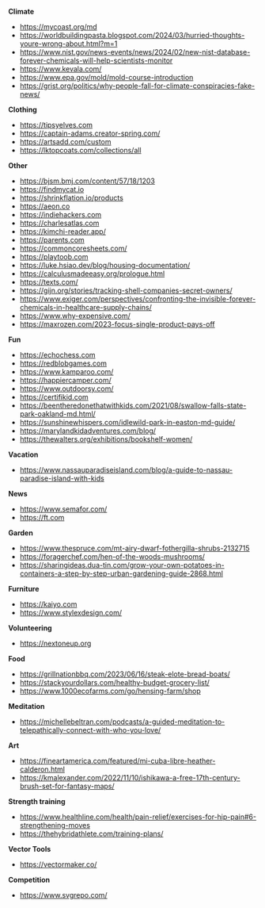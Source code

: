 **Climate**
* https://mycoast.org/md
* https://worldbuildingpasta.blogspot.com/2024/03/hurried-thoughts-youre-wrong-about.html?m=1
* https://www.nist.gov/news-events/news/2024/02/new-nist-database-forever-chemicals-will-help-scientists-monitor
* https://www.kevala.com/
* https://www.epa.gov/mold/mold-course-introduction
* https://grist.org/politics/why-people-fall-for-climate-conspiracies-fake-news/

**Clothing**
* https://tipsyelves.com
* https://captain-adams.creator-spring.com/
* https://artsadd.com/custom
* https://lktopcoats.com/collections/all

**Other**
* https://bjsm.bmj.com/content/57/18/1203
* https://findmycat.io
* https://shrinkflation.io/products
* https://aeon.co
* https://indiehackers.com
* https://charlesatlas.com
* https://kimchi-reader.app/
* https://parents.com
* https://commoncoresheets.com/
* https://playtoob.com
* https://luke.hsiao.dev/blog/housing-documentation/
* https://calculusmadeeasy.org/prologue.html
* https://texts.com/
* https://gijn.org/stories/tracking-shell-companies-secret-owners/
* https://www.exiger.com/perspectives/confronting-the-invisible-forever-chemicals-in-healthcare-supply-chains/
* https://www.why-expensive.com/
* https://maxrozen.com/2023-focus-single-product-pays-off

**Fun**
* https://echochess.com
* https://redblobgames.com
* https://www.kamparoo.com/
* https://happiercamper.com/
* https://www.outdoorsy.com/
* https://certifikid.com
* https://beentheredonethatwithkids.com/2021/08/swallow-falls-state-park-oakland-md.html/
* https://sunshinewhispers.com/idlewild-park-in-easton-md-guide/
* https://marylandkidadventures.com/blog/
* https://thewalters.org/exhibitions/bookshelf-women/

**Vacation**
* https://www.nassauparadiseisland.com/blog/a-guide-to-nassau-paradise-island-with-kids

**News**
* https://www.semafor.com/
* https://ft.com

**Garden**
* https://www.thespruce.com/mt-airy-dwarf-fothergilla-shrubs-2132715
* https://foragerchef.com/hen-of-the-woods-mushrooms/
* https://sharingideas.dua-tin.com/grow-your-own-potatoes-in-containers-a-step-by-step-urban-gardening-guide-2868.html

**Furniture**
* https://kaiyo.com
* https://www.stylexdesign.com/

**Volunteering**
* https://nextoneup.org

**Food**
* https://grillnationbbq.com/2023/06/16/steak-elote-bread-boats/
* https://stackyourdollars.com/healthy-budget-grocery-list/
* https://www.1000ecofarms.com/go/hensing-farm/shop

**Meditation**
* https://michellebeltran.com/podcasts/a-guided-meditation-to-telepathically-connect-with-who-you-love/

**Art**
* https://fineartamerica.com/featured/mi-cuba-libre-heather-calderon.html
* https://kmalexander.com/2022/11/10/ishikawa-a-free-17th-century-brush-set-for-fantasy-maps/

**Strength training**
* https://www.healthline.com/health/pain-relief/exercises-for-hip-pain#6-strengthening-moves
* https://thehybridathlete.com/training-plans/

**Vector Tools**
* https://vectormaker.co/

**Competition**
* https://www.svgrepo.com/
